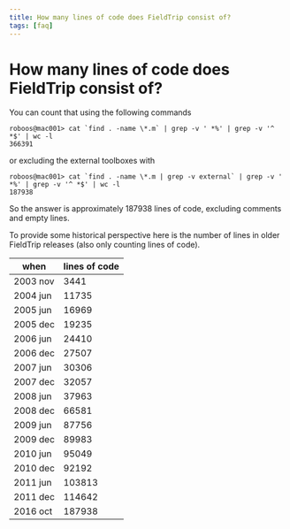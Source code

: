 ```yaml
---
title: How many lines of code does FieldTrip consist of?
tags: [faq]
---
```


# How many lines of code does FieldTrip consist of?

You can count that using the following commands

    roboos@mac001> cat `find . -name \*.m` | grep -v ' *%' | grep -v '^ *$' | wc -l
    366391

or excluding the external toolboxes with

    roboos@mac001> cat `find . -name \*.m | grep -v external` | grep -v ' *%' | grep -v '^ *$' | wc -l
    187938

So the answer is approximately 187938 lines of code, excluding comments and empty lines.

To provide some historical perspective here is the number of lines in older FieldTrip releases (also only counting lines of code).

| when     | lines of code |
| -------- | ------------- |
| 2003 nov | 3441          |
| 2004 jun | 11735         |
| 2005 jun | 16969         |
| 2005 dec | 19235         |
| 2006 jun | 24410         |
| 2006 dec | 27507         |
| 2007 jun | 30306         |
| 2007 dec | 32057         |
| 2008 jun | 37963         |
| 2008 dec | 66581         |
| 2009 jun | 87756         |
| 2009 dec | 89983         |
| 2010 jun | 95049         |
| 2010 dec | 92192         |
| 2011 jun | 103813        |
| 2011 dec | 114642        |
| 2016 oct | 187938        |
